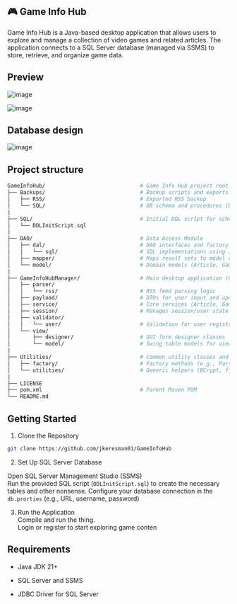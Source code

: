 ## 🎮 Game Info Hub ##

Game Info Hub is a Java-based desktop application that allows users to explore and manage a collection of video games and related articles. The application connects to a SQL Server database (managed via SSMS) to store, retrieve, and organize game data.

## Preview ##
![image](https://github.com/user-attachments/assets/024153c3-dae1-49cf-bfbe-7dd0ba3a36b6)


![image](https://github.com/user-attachments/assets/0f929eaa-c79b-4daa-9e01-a9cf0f1cd05d)


## Database design ## 

![image](https://github.com/user-attachments/assets/5ed2ca26-7698-475b-8978-0e8522662f04)


## Project structure

```bash
GameInfoHub/                              # Game Info Hub project root (Maven multi-module)
├── Backups/                              # Backup scripts and exports
│   ├── RSS/                              # Exported RSS backup
│   └── SQL/                              # DB schema and procedures (DDL, SPs, etc.)
|
├── SQL/                                  # Initial DDL script for schema setup
│   └── DDLInitScript.sql
|
├── DAO/                                  # Data Access Module
│   ├── dal/                              # DAO interfaces and factory
│   │   └── sql/                          # SQL implementations using JDBC
│   ├── mapper/                           # Maps result sets to model objects
│   └── model/                            # Domain models (Article, Game, User, etc.)
|
├── GameInfoHubManager/                   # Main desktop application (GUI)
│   ├── parser/
│   │   └── rss/                          # RSS feed parsing logic
│   ├── payload/                          # DTOs for user input and updates
│   ├── service/                          # Core services (Article, Game, User, etc.)
│   ├── session/                          # Manages session/user state
│   ├── validator/
│   │   └── user/                         # Validation for user registration, login, update
│   └── view/
│       ├── designer/                     # GUI form designer classes
│       └── model/                        # Swing table models for view rendering
|
├── Utilities/                            # Common utility classes and factories
│   ├── factory/                          # Factory methods (e.g., ParserFactory)
│   └── utilities/                        # Generic helpers (BCrypt, file, HTML, icons, etc.)
|
├── LICENSE
├── pom.xml                               # Parent Maven POM
└── README.md
```

## Getting Started

1. Clone the Repository

```bash
git clone https://github.com/jkeresman01/GameInfoHub
```

2. Set Up SQL Server Database  

Open SQL Server Management Studio (SSMS)  
Run the provided SQL script (`DDLInitScript.sql`) to create the necessary tables and other nonsense. 
Configure your database connection in the  `db.prorties` (e.g., URL, username, password)

3. Run the Application  
Compile and run the thing.  
Login or register to start exploring game conten

## Requirements ##

 - Java JDK 21+

 - SQL Server and SSMS

- JDBC Driver for SQL Server

